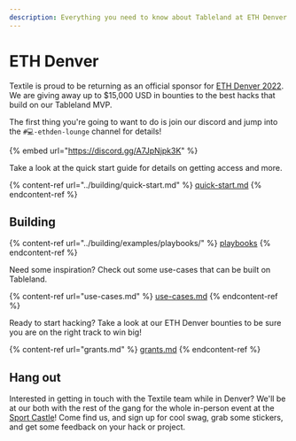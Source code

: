 ```yaml
---
description: Everything you need to know about Tableland at ETH Denver 2022.
---
```


# ETH Denver

Textile is proud to be returning as an official sponsor for [ETH Denver 2022](https://www.ethdenver.com). We are giving away up to $15,000 USD in bounties to the best hacks that build on our Tableland MVP.

The first thing you're going to want to do is join our discord and jump into the `#💻-ethden-lounge` channel for details!

{% embed url="https://discord.gg/A7JpNjpk3K" %}

Take a look at the quick start guide for details on getting access and more.

{% content-ref url="../building/quick-start.md" %}
[quick-start.md](../building/quick-start.md)
{% endcontent-ref %}

## Building&#x20;

{% content-ref url="../building/examples/playbooks/" %}
[playbooks](../building/examples/playbooks/)
{% endcontent-ref %}

Need some inspiration? Check out some use-cases that can be built on Tableland.

{% content-ref url="use-cases.md" %}
[use-cases.md](use-cases.md)
{% endcontent-ref %}

Ready to start hacking? Take a look at our ETH Denver bounties to be sure you are on the right track to win big!

{% content-ref url="grants.md" %}
[grants.md](grants.md)
{% endcontent-ref %}

## Hang out

Interested in getting in touch with the Textile team while in Denver? We'll be at our both with the rest of the gang for the whole in-person event at the [Sport Castle](https://goo.gl/maps/Fv7nzu7MXBKHJBKS7)! Come find us, and sign up for cool swag, grab some stickers, and get some feedback on your hack or project.

